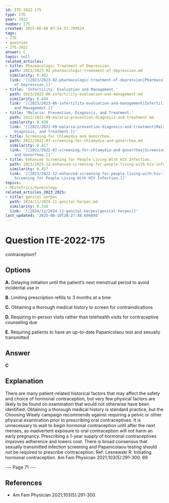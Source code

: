 ```yaml
---
id: ITE-2022-175
type: ITE
year: 2022
number: 175
created: 2025-08-08 07:54:57.709524
tags:
- ITE
- question
- ITE-2022
answer: C
topic: null
related_articles:
- title: Pharmacologic Treatment of Depression.
  path: 2023/2023-02-pharmacologic-treatment-of-depression.md
  similarity: 0.462
  link: '[[2023/2023-02-pharmacologic-treatment-of-depression|Pharmacologic Treatment
    of Depression.]]'
- title: 'Infertility: Evaluation and Management.'
  path: 2023/2023-06-infertility-evaluation-and-management.md
  similarity: 0.444
  link: '[[2023/2023-06-infertility-evaluation-and-management|Infertility: Evaluation
    and Management.]]'
- title: 'Malaria: Prevention, Diagnosis, and Treatment.'
  path: 2022/2022-09-malaria-prevention-diagnosis-and-treatment.md
  similarity: 0.438
  link: '[[2022/2022-09-malaria-prevention-diagnosis-and-treatment|Malaria: Prevention,
    Diagnosis, and Treatment.]]'
- title: Screening for Chlamydia and Gonorrhea.
  path: 2022/2022-07-screening-for-chlamydia-and-gonorrhea.md
  similarity: 0.417
  link: '[[2022/2022-07-screening-for-chlamydia-and-gonorrhea|Screening for Chlamydia
    and Gonorrhea.]]'
- title: Enhanced Screening for People Living With HIV Infection.
  path: 2023/2023-12-enhanced-screening-for-people-living-with-hiv-infection.md
  similarity: 0.417
  link: '[[2023/2023-12-enhanced-screening-for-people-living-with-hiv-infection|Enhanced
    Screening for People Living With HIV Infection.]]'
topics:
- Obstetrics/Gynecology
related_articles_2023_2025:
- title: genital herpes
  path: 2024/11/2024-11-genital-herpes.md
  similarity: 0.318
  link: '[[2024/11/2024-11-genital-herpes|genital herpes]]'
last_updated: '2025-08-10T20:27:48.666898'
---
```


# Question ITE-2022-175

contraception?

## Options

**A.** Delaying initiation until the patient’s next menstrual period to avoid incidental use in

**B.** Limiting prescription refills to 3 months at a time

**C.** Obtaining a thorough medical history to screen for contraindications

**D.** Requiring in-person visits rather than telehealth visits for contraceptive counseling due

**E.** Requiring patients to have an up-to-date Papanicolaou test and sexually transmitted

## Answer

**C**

## Explanation

There are many patient-related historical factors that may affect the safety and choice of hormonal
contraception, but very few physical factors are likely to be found on examination that would not otherwise
have been identified. Obtaining a thorough medical history is standard practice, but the Choosing Wisely
campaign recommends against requiring a pelvic or other physical examination prior to prescribing oral
contraceptives. It is unnecessary to wait to begin hormonal contraception until after the next menses, as
inadvertent exposure to oral contraception will not harm an early pregnancy. Prescribing a 1-year supply
of hormonal contraceptives improves adherence and lowers cost. There is broad consensus that sexually
transmitted infection screening and Papanicolaou testing should not be required to prescribe contraception.
Ref: Lesnewski R: Initiating hormonal contraception. Am Fam Physician  2021;103(5):291-300.
69

--- Page 71 ---

## References

- Am Fam Physician  2021;103(5):291-300.
